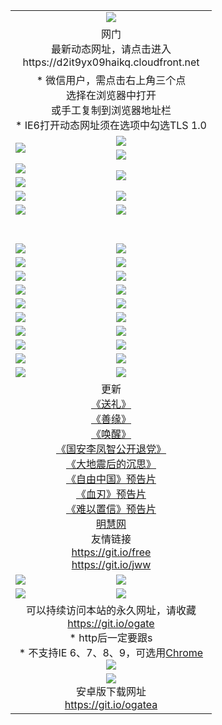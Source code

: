 ﻿<table>
  <tr></tr>
  <tr><td colspan=2 align=center><img src="https://cloud.githubusercontent.com/assets/11880933/13434984/f430fae2-e012-11e5-814f-c2df1e82b247.jpg" /></td></tr>
  <tr><td colspan=2 align=center>网门<br>最新动态网址，请点击进入
<br>https://d2it9yx09haikq.cloudfront.net
    </td>
  </tr>
  <tr>
    <td colspan=2 align=center>* 微信用户，需点击右上角三个点<br>选择在浏览器中打开<br>或手工复制到浏览器地址栏
    <br>* IE6打开动态网址须在选项中勾选TLS 1.0</td>
  </tr>
  <tr>
    <td rowspan=2><a href="https://d2it9yx09haikq.cloudfront.net/ogUP.aspx?name=11DKC.mp4&list=11DKC" target="_blank"><img src="https://d2it9yx09haikq.cloudfront.net/Up/11DKC1.jpg" /></a></td> 
    <td><div><a href="https://d2it9yx09haikq.cloudfront.net/ogUP.aspx?name=LRWS.mp4&list=LRWS" target="_blank"><img src="https://d2it9yx09haikq.cloudfront.net/Up/LRWS.jpg" /></a></td>
   </tr>
  <tr>
    <td><a href="https://d2it9yx09haikq.cloudfront.net/ogNiceVedio.aspx" target="_blank"><img src="https://d2it9yx09haikq.cloudfront.net/Up/11TGKDY.jpg" /></a></td>
  </tr>
  <tr>
    <td><a href="https://d2it9yx09haikq.cloudfront.net/ogUP.aspx?name=JQR.mp4&count=2" target="_blank"><img src="https://d2it9yx09haikq.cloudfront.net/Up/JQR.jpg" /></a></td>   
    <td rowspan=2><a href="https://d2it9yx09haikq.cloudfront.net/ogUP.aspx?name=JP.mp4&count=9" target="_blank"><img src="https://d2it9yx09haikq.cloudfront.net/Up/JP.jpg" /></td>
  </tr>
  <tr>
    <td><a href="https://d2it9yx09haikq.cloudfront.net/ogUP.aspx?name=WH.mp4" target="_blank"><img src="https://d2it9yx09haikq.cloudfront.net/Up/WH.jpg" /></a></td>
  </tr>
  <tr>
    <td><a href="https://d2it9yx09haikq.cloudfront.net/ogUP.aspx?name=SSZJ.mp4&list=SSZJ" target="_blank"><img src="https://d2it9yx09haikq.cloudfront.net/Up/SSZJ.jpg" /></a></td>
    <td><a href="https://d2it9yx09haikq.cloudfront.net/ogUP.aspx?name=1XQK.mp4&count=13" target="_blank"><img src="https://d2it9yx09haikq.cloudfront.net/Up/1XQK.jpg" /></a</td>
  </tr>
  <tr>
    <td><a href="https://d2it9yx09haikq.cloudfront.net/ogUP.aspx?name=ZY.mp4&count=2015|16" target="_blank"><img src="https://d2it9yx09haikq.cloudfront.net/Up/ZY.jpg" /></a</td>
    <td><a href="https://d2it9yx09haikq.cloudfront.net/ogUP.aspx?name=XTFY.mp4&count=B|2,A|24" target="_blank"><img src="https://d2it9yx09haikq.cloudfront.net/Up/XTFY.jpg" /></a></td>
  </tr>
  <tr height="40">
  </tr>
  <tr>
    <td><a href="https://d2it9yx09haikq.cloudfront.net/ogUP.aspx?name=4EE/QQ.mp4&list=4EEQQ" target="_blank"><img src="https://d2it9yx09haikq.cloudfront.net/Up/4EE/QQ0.jpg"/></a></td>
    <td><a href="https://d2it9yx09haikq.cloudfront.net/ogUP.aspx?name=4EE/HQ.mp4&list=4EEHQ" target="_blank"><img src="https://d2it9yx09haikq.cloudfront.net/Up/4EE/HQ0.jpg"/></a></td>
  </tr>
  <tr>
    <td><a href="https://d2it9yx09haikq.cloudfront.net/ogUP.aspx?name=4EE/ZG.mp4&list=4EEZG" target="_blank"><img src="https://d2it9yx09haikq.cloudfront.net/Up/4EE/ZG0.jpg"/></a></td>
    <td><a href="https://d2it9yx09haikq.cloudfront.net/ogUP.aspx?name=4EE/DJ.mp4&list=4EEDJ" target="_blank"><img src="https://d2it9yx09haikq.cloudfront.net/Up/4EE/DJ0.jpg"/></a></td>
  </tr>
  <tr>
    <td><a href="https://d2it9yx09haikq.cloudfront.net/ogUP.aspx?name=4EE/GX.mp4&list=4EEGX" target="_blank"><img src="https://d2it9yx09haikq.cloudfront.net/Up/4EE/GX0.jpg"/></a></td>
    <td><a href="https://d2it9yx09haikq.cloudfront.net/ogUP.aspx?name=4EE/HD.mp4&list=4EEHD" target="_blank"><img src="https://d2it9yx09haikq.cloudfront.net/Up/4EE/HD0.jpg"/></a></td>
  </tr>
  <tr>
    <td><a href="https://d2it9yx09haikq.cloudfront.net/ogUP.aspx?name=4EE/TX.mp4&list=4EETX" target="_blank"><img src="https://d2it9yx09haikq.cloudfront.net/Up/4EE/TX0.jpg"/></a></td>
    <td><a href="https://d2it9yx09haikq.cloudfront.net/ogUP.aspx?name=4EE/WZ.mp4&list=4EEWZ" target="_blank"><img src="https://d2it9yx09haikq.cloudfront.net/Up/4EE/WZ0.jpg"/></a></td>
  </tr>
  <tr>
    <td><a href="https://d2it9yx09haikq.cloudfront.net/onUP.aspx?name=https://d1ni6yqhqrtjo7.cloudfront.net/" target="_blank"><img src="https://d2it9yx09haikq.cloudfront.net/Up/0DTW.jpg"/></a></td>
    <td><a href="https://d2it9yx09haikq.cloudfront.net/onUP.aspx?name=https://d240ns8up8earz.cloudfront.net/acenter/" target="_blank"><img src="https://d2it9yx09haikq.cloudfront.net/Up/0TDW.jpg" /></a></td>
  </tr>
  <tr>
    <td><a href="https://d2it9yx09haikq.cloudfront.net/onUP.aspx?name=https://d4508d6vomz2p.cloudfront.net/gb/nsc413.htm" target="_blank"><img src="https://d2it9yx09haikq.cloudfront.net/Up/0DJY.jpg" /></a></td>
    <td><a href="https://d2it9yx09haikq.cloudfront.net/onUP.aspx?name=https://d4apjbhkuxer1.cloudfront.net/xtr/gb/prog204.html" target="_blank"><img src="https://d2it9yx09haikq.cloudfront.net/Up/0XTR.jpg" /></a></td>
  </tr>
  <tr>
    <td><a href="https://d2it9yx09haikq.cloudfront.net/onUP.aspx?name=https://d3aj00iefsmfgc.cloudfront.net/" target="_blank"><img src="https://d2it9yx09haikq.cloudfront.net/Up/0MHW.jpg" /></a></td>
    <td><a href="https://d2it9yx09haikq.cloudfront.net/onUP.aspx?name=https://d20wz7qt14x5d2.cloudfront.net/" target="_blank"><img src="https://d2it9yx09haikq.cloudfront.net/Up/0ZJW.jpg" /></a></td>
  </tr>
  <tr>
    <td><a href="https://d2it9yx09haikq.cloudfront.net/ogUP.aspx?name=0FG.zip" target="_blank"><img src="https://d2it9yx09haikq.cloudfront.net/Up/0FG.jpg" /></a></td>
    <td><a href="https://d2it9yx09haikq.cloudfront.net/ogUP.aspx?name=0FGA.apk" target="_blank"><img src="https://d2it9yx09haikq.cloudfront.net/Up/0FGA.jpg" /></a></td>
  </tr>
  <tr>
    <td><a href="https://d2it9yx09haikq.cloudfront.net/ogUP.aspx?name=0U.zip" target="_blank"><img src="https://d2it9yx09haikq.cloudfront.net/Up/0U.jpg" /></a></td>
    <td><a href="https://d2it9yx09haikq.cloudfront.net/ogUP.aspx?name=0UA.apk" target="_blank"><img src="https://d2it9yx09haikq.cloudfront.net/Up/0UA.jpg" /></a></td>
  </tr>
  <tr>
    <td><a href="https://d2it9yx09haikq.cloudfront.net/ogUP.aspx?name=0iPPOTV.zip" target="_blank"><img src="https://d2it9yx09haikq.cloudfront.net/Up/0iPPOTV.jpg" /></a></td>
    <td><a href="https://d2it9yx09haikq.cloudfront.net/ogUP.aspx?name=0iNTD.apk" target="_blank"><img src="https://d2it9yx09haikq.cloudfront.net/Up/0iNTD.jpg" /></a></td>
  </tr>
  <tr>
    <td colspan=2 align=center>更新<br>
      <a href="https://d2it9yx09haikq.cloudfront.net/ogUP.aspx?name=4ESL.mp4" target="_blank">《送礼》</a><br>
      <a href="https://d2it9yx09haikq.cloudfront.net/ogUP.aspx?name=4ESY.mp4" target="_blank">《善缘》</a><br>
      <a href="https://d2it9yx09haikq.cloudfront.net/ogUP.aspx?name=4EHX.mp4" target="_blank">《唤醒》</a><br>
      <a href="https://d2it9yx09haikq.cloudfront.net/ogUP.aspx?name=4LFZ.mp4" target="_blank">《国安李凤智公开退党》</a><br>
      <a href="https://d2it9yx09haikq.cloudfront.net/ogUP.aspx?name=4DDZHDCS.mp4" target="_blank">《大地震后的沉思》</a><br>
      <a href="https://d2it9yx09haikq.cloudfront.net/ogUP.aspx?name=11ZYZG0.mp4" target="_blank">《自由中国》预告片</a><br>
      <a href="https://d2it9yx09haikq.cloudfront.net/ogUP.aspx?name=11XR.mp4" target="_blank">《血刃》预告片</a><br>
      <a href="https://d2it9yx09haikq.cloudfront.net/ogUP.aspx?name=11NYZX.mp4&count=2" target="_blank">《难以置信》预告片</a><br>
      <a href="https://d2it9yx09haikq.cloudfront.net/onUP.aspx?name=https://www.minghui.org/" target="_blank">明慧网</a><br>
      友情链接<br>
      <a href="https://d2it9yx09haikq.cloudfront.net/onUP.aspx?name=https://git.io/free" target="_blank">https://git.io/free</a><br>
      <a href="https://d2it9yx09haikq.cloudfront.net/onUP.aspx?name=https://git.io/jww" target="_blank">https://git.io/jww</a></td>
    </td>
  </tr>
  <tr>
    <td><a href="https://d2it9yx09haikq.cloudfront.net/ogNice.aspx" target="_blank"><img src="https://d2it9yx09haikq.cloudfront.net/Up/0WCYY.jpg" /></a></td>
    <td><a href="https://d2it9yx09haikq.cloudfront.net/onCO.aspx?ob=600事物&op=增删改&args=WH1~%23类型6新闻%7c%23类型6评论&mode=" target="_blank"><img src="https://d2it9yx09haikq.cloudfront.net/Up/0WZTT.jpg" /></a></td> 
  </tr>
  <tr>
    <td><a href="https://d2it9yx09haikq.cloudfront.net/ogDY.aspx" target="_blank"><img src="https://d2it9yx09haikq.cloudfront.net/Up/0FK.jpg" /></a></td>
    <td><a href="https://d2it9yx09haikq.cloudfront.net/ogST.aspx" target="_blank"><img src="https://d2it9yx09haikq.cloudfront.net/Up/0ST.jpg" /></a></td> 
  </tr>
  <tr>
    <td colspan=2 align=center>可以持续访问本站的永久网址，请收藏<br/><a href="https://git.io/ogate" target="_blank">https://git.io/ogate</a><br/>* http后一定要跟s<br/>* 不支持IE 6、7、8、9，可选用<a href="https://d2it9yx09haikq.cloudfront.net/ogUP.aspx?name=0ChromePortable.zip">Chrome</a><br/><a href="https://d2it9yx09haikq.cloudfront.net/Up/0WMGDL2.png" target="_blank"><img src="https://d2it9yx09haikq.cloudfront.net/Up/0WMGD2.png"/></a></td>
  </tr>
  <tr>
    <td colspan=2 align=center><a href="https://d2it9yx09haikq.cloudfront.net/ogUP.aspx?name=0oGate.apk" target="_blank"><img src="https://cloud.githubusercontent.com/assets/11880933/13720399/75e143ee-e842-11e5-9f0a-1421f423c80f.jpg" /></a><br>安卓版下载网址<br><a href="https://git.io/ogatea">https://git.io/ogatea</a></td>
  </tr>
  <!--tr>
    <td colspan=2 align=center>可能失效的动态网址
    </td>
  </tr-->
</table>
